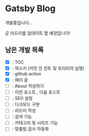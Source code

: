 # Gatsby Blog

개발중입니다...

곧 리드미를 업데이트 할 예정입니다!

## 남은 개발 목록

- [x] : TOC
- [x] : 허스키 (커밋 전 린트 및 프리티어 실행)
- [x] : github action
- [x] : 헤더 글
- [ ] : About 작성하기
- [ ] : 이전 포스트 , 다음 포스트
- [ ] : SEO 설정
- [ ] : 다크모드 구현
- [ ] : 리드미 작성
- [ ] : 검색 기능
- [ ] : 카테고리 및 시리즈 기능
- [ ] : 맞춤법 검사 자동화
